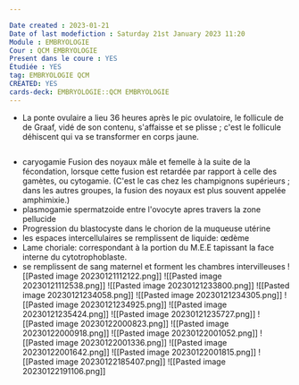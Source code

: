 ```yaml
---

Date created : 2023-01-21
Date of last modefiction : Saturday 21st January 2023 11:20
Module : EMBRYOLOGIE
Cour : QCM EMBRYOLOGIE 
Present dans le coure : YES
Étudiée : YES
tag: EMBRYOLOGIE QCM
CREATED: YES
cards-deck: EMBRYOLOGIE::QCM EMBRYOLOGIE 
---
```

- La ponte ovulaire a lieu 36 heures après le pic ovulatoire, le follicule de de Graaf, vidé de son contenu, s'affaisse et se plisse ; c'est le follicule déhiscent qui va se transformer en corps jaune.
```toc
```
- caryogamie Fusion des noyaux mâle et femelle à la suite de la fécondation, lorsque cette fusion est retardée par rapport à celle des gamètes, ou cytogamie. (C'est le cas chez les champignons supérieurs ; dans les autres groupes, la fusion des noyaux est plus souvent appelée amphimixie.)
- plasmogamie spermatzoide entre l'ovocyte apres travers la zone pellucide 
- Progression du blastocyste dans le chorion de la muqueuse utérine
- les espaces intercellulaires se remplissent de liquide: œdème
- Lame choriale: correspondant à la portion du M.E.E tapissant la face interne du cytotrophoblaste.
- se remplissent de sang maternel et forment les chambres intervilleuses
![[Pasted image 20230121112122.png]]
![[Pasted image 20230121112538.png]]
![[Pasted image 20230121233800.png]]
![[Pasted image 20230121234058.png]]
![[Pasted image 20230121234305.png]]
![[Pasted image 20230121234925.png]]
![[Pasted image 20230121235424.png]]
![[Pasted image 20230121235727.png]]
![[Pasted image 20230122000823.png]]
![[Pasted image 20230122000918.png]]
![[Pasted image 20230122001052.png]]
![[Pasted image 20230122001336.png]]
![[Pasted image 20230122001642.png]]
![[Pasted image 20230122001815.png]]
![[Pasted image 20230122185407.png]]
![[Pasted image 20230122191106.png]]